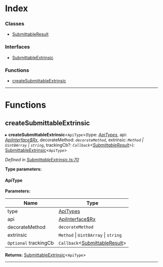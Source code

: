 

# Index

### Classes

* [SubmittableResult](../classes/_submittableextrinsic_.submittableresult.md)

### Interfaces

* [SubmittableExtrinsic](../interfaces/_submittableextrinsic_.submittableextrinsic.md)

### Functions

* [createSubmittableExtrinsic](_submittableextrinsic_.md#createsubmittableextrinsic)

---

# Functions

<a id="createsubmittableextrinsic"></a>

##  createSubmittableExtrinsic

▸ **createSubmittableExtrinsic**<`ApiType`>(type: *[ApiTypes](_types_.md#apitypes)*, api: *[ApiInterface$Rx](../interfaces/_types_.apiinterface_rx.md)*, decorateMethod: *`decorateMethod`*, extrinsic: *`Method` \| `Uint8Array` \| `string`*, trackingCb?: *`Callback`<[SubmittableResult](../classes/_submittableextrinsic_.submittableresult.md)>*): [SubmittableExtrinsic](../interfaces/_submittableextrinsic_.submittableextrinsic.md)<`ApiType`>

*Defined in [SubmittableExtrinsic.ts:70](https://github.com/polkadot-js/api/blob/ea991e4/packages/api/src/SubmittableExtrinsic.ts#L70)*

**Type parameters:**

#### ApiType 
**Parameters:**

| Name | Type |
| ------ | ------ |
| type | [ApiTypes](_types_.md#apitypes) |
| api | [ApiInterface$Rx](../interfaces/_types_.apiinterface_rx.md) |
| decorateMethod | `decorateMethod` |
| extrinsic | `Method` \| `Uint8Array` \| `string` |
| `Optional` trackingCb | `Callback`<[SubmittableResult](../classes/_submittableextrinsic_.submittableresult.md)> |

**Returns:** [SubmittableExtrinsic](../interfaces/_submittableextrinsic_.submittableextrinsic.md)<`ApiType`>

___

